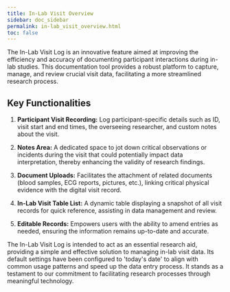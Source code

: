 ```yaml
---
title: In-Lab Visit Overview
sidebar: doc_sidebar
permalink: in-lab_visit_overview.html
toc: false
---
```


The In-Lab Visit Log is an innovative feature aimed at improving the efficiency and accuracy of documenting participant interactions during in-lab studies. This documentation tool provides a robust platform to capture, manage, and review crucial visit data, facilitating a more streamlined research process.

## Key Functionalities

1. **Participant Visit Recording:** Log participant-specific details such as ID, visit start and end times, the overseeing researcher, and custom notes about the visit.
   
2. **Notes Area:** A dedicated space to jot down critical observations or incidents during the visit that could potentially impact data interpretation, thereby enhancing the validity of research findings.
   
3. **Document Uploads:** Facilitates the attachment of related documents (blood samples, ECG reports, pictures, etc.), linking critical physical evidence with the digital visit record.
   
4. **In-Lab Visit Table List:** A dynamic table displaying a snapshot of all visit records for quick reference, assisting in data management and review.
   
5. **Editable Records:** Empowers users with the ability to amend entries as needed, ensuring the information remains up-to-date and accurate.

The In-Lab Visit Log is intended to act as an essential research aid, providing a simple and effective solution to managing in-lab visit data. Its default settings have been configured to 'today's date' to align with common usage patterns and speed up the data entry process. It stands as a testament to our commitment to facilitating research processes through meaningful technology.

